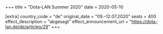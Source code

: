 +++
title = "Dota-LAN Summer 2020"
date = 2020-05-10

[extra]
country_code = "de"
original_date = "09.–12.07.2020"
seats = 400
effect_description = "abgesagt"
effect_announcement_url = "https://dota-lan.de/de/articles/29"
+++
